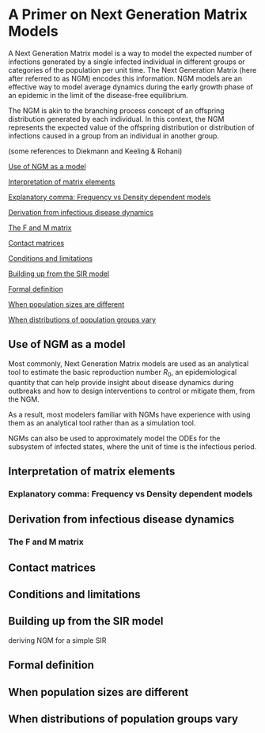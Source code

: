 # A Primer on Next Generation Matrix Models

A Next Generation Matrix model is a way to model the expected number of infections generated by a single infected individual in different groups or categories of the population per unit time. The Next Generation Matrix (here after referred to as NGM) encodes this information. NGM models are an effective way to model average dynamics during the early growth phase of an epidemic in the limit of the disease-free equilibrium.

The NGM is akin to the branching process concept of an offspring distribution generated by each individual. In this context, the NGM represents the expected value of the offspring distribution or distribution of infections caused in a group from an individual in another group.

(some references to Diekmann and Keeling & Rohani)

[Use of NGM as a model](#use-of-ngm-as-a-model)

[Interpretation of matrix elements](#interpretation-of-matrix-elements)

[Explanatory comma: Frequency vs Density dependent models](#explanatory-comma-frequency-vs-density-dependent-models)


[Derivation from infectious disease dynamics](#derivation-from-infectious-disease-dynamics)

[The F and M matrix](#the-f-and-m-matrix)

[Contact matrices](#contact-matrices)

[Conditions and limitations](#conditions-and-limitations)

[Building up from the SIR model](#building-up-from-the-sir-model)

[Formal definition](#formal-definition)

[When population sizes are different](#when-population-sizes-are-different)

[When distributions of population groups vary](#when-distributions-of-population-groups-vary)

## Use of NGM as a model
Most commonly, Next Generation Matrix models are used as an analytical tool to estimate the basic reproduction number $R_0$, an epidemiological quantity that can help provide insight about disease dynamics during outbreaks and how to design interventions to control or mitigate them, from the NGM.

As a result, most modelers familiar with NGMs have experience with using them as an analytical tool rather than as a simulation tool.

NGMs can also be used to approximately model the ODEs for the subsystem of infected states, where the unit of time is the infectious period.




## Interpretation of matrix elements

### Explanatory comma: Frequency vs Density dependent models

## Derivation from infectious disease dynamics

### The F and M matrix

## Contact matrices

## Conditions and limitations

## Building up from the SIR model
deriving NGM for a simple SIR

## Formal definition

## When population sizes are different

## When distributions of population groups vary
